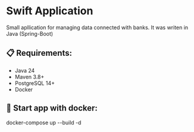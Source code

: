 # Swift Application

Small apllication for managing data connected with banks. 
It was writen in Java (Spring-Boot)

## 📋 Requirements:
- Java 24 
- Maven 3.8+
- PostgreSQL 14+
- Docker 

## 🐳 Start app with docker:
docker-compose up --build -d
